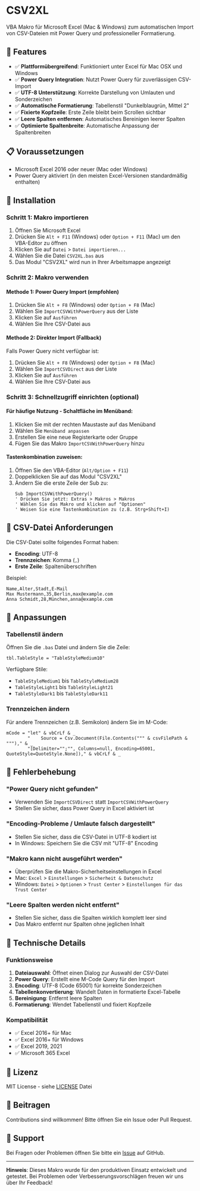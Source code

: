 # CSV2XL

VBA Makro für Microsoft Excel (Mac & Windows) zum automatischen Import von CSV-Dateien mit Power Query und professioneller Formatierung.

## 🎯 Features

- ✅ **Plattformübergreifend**: Funktioniert unter Excel für Mac OSX und Windows
- ✅ **Power Query Integration**: Nutzt Power Query für zuverlässigen CSV-Import
- ✅ **UTF-8 Unterstützung**: Korrekte Darstellung von Umlauten und Sonderzeichen
- ✅ **Automatische Formatierung**: Tabellenstil "Dunkelblaugrün, Mittel 2"
- ✅ **Fixierte Kopfzeile**: Erste Zeile bleibt beim Scrollen sichtbar
- ✅ **Leere Spalten entfernen**: Automatisches Bereinigen leerer Spalten
- ✅ **Optimierte Spaltenbreite**: Automatische Anpassung der Spaltenbreiten

## 📋 Voraussetzungen

- Microsoft Excel 2016 oder neuer (Mac oder Windows)
- Power Query aktiviert (in den meisten Excel-Versionen standardmäßig enthalten)

## 🚀 Installation

### Schritt 1: Makro importieren

1. Öffnen Sie Microsoft Excel
2. Drücken Sie `Alt + F11` (Windows) oder `Option + F11` (Mac) um den VBA-Editor zu öffnen
3. Klicken Sie auf `Datei` > `Datei importieren...`
4. Wählen Sie die Datei `CSV2XL.bas` aus
5. Das Modul "CSV2XL" wird nun in Ihrer Arbeitsmappe angezeigt

### Schritt 2: Makro verwenden

#### Methode 1: Power Query Import (empfohlen)

1. Drücken Sie `Alt + F8` (Windows) oder `Option + F8` (Mac)
2. Wählen Sie `ImportCSVWithPowerQuery` aus der Liste
3. Klicken Sie auf `Ausführen`
4. Wählen Sie Ihre CSV-Datei aus

#### Methode 2: Direkter Import (Fallback)

Falls Power Query nicht verfügbar ist:

1. Drücken Sie `Alt + F8` (Windows) oder `Option + F8` (Mac)
2. Wählen Sie `ImportCSVDirect` aus der Liste
3. Klicken Sie auf `Ausführen`
4. Wählen Sie Ihre CSV-Datei aus

### Schritt 3: Schnellzugriff einrichten (optional)

#### Für häufige Nutzung - Schaltfläche im Menüband:

1. Klicken Sie mit der rechten Maustaste auf das Menüband
2. Wählen Sie `Menüband anpassen`
3. Erstellen Sie eine neue Registerkarte oder Gruppe
4. Fügen Sie das Makro `ImportCSVWithPowerQuery` hinzu

#### Tastenkombination zuweisen:

1. Öffnen Sie den VBA-Editor (`Alt/Option + F11`)
2. Doppelklicken Sie auf das Modul "CSV2XL"
3. Ändern Sie die erste Zeile der Sub zu:
   ```vba
   Sub ImportCSVWithPowerQuery()
   ' Drücken Sie jetzt: Extras > Makros > Makros
   ' Wählen Sie das Makro und klicken auf "Optionen"
   ' Weisen Sie eine Tastenkombination zu (z.B. Strg+Shift+I)
   ```

## 📝 CSV-Datei Anforderungen

Die CSV-Datei sollte folgendes Format haben:

- **Encoding**: UTF-8
- **Trennzeichen**: Komma (`,`)
- **Erste Zeile**: Spaltenüberschriften

Beispiel:
```csv
Name,Alter,Stadt,E-Mail
Max Mustermann,35,Berlin,max@example.com
Anna Schmidt,28,München,anna@example.com
```

## 🎨 Anpassungen

### Tabellenstil ändern

Öffnen Sie die `.bas` Datei und ändern Sie die Zeile:

```vba
tbl.TableStyle = "TableStyleMedium10"
```

Verfügbare Stile:
- `TableStyleMedium1` bis `TableStyleMedium28`
- `TableStyleLight1` bis `TableStyleLight21`
- `TableStyleDark1` bis `TableStyleDark11`

### Trennzeichen ändern

Für andere Trennzeichen (z.B. Semikolon) ändern Sie im M-Code:

```vba
mCode = "let" & vbCrLf & _
        "    Source = Csv.Document(File.Contents(""" & csvFilePath & """)," & _
        "[Delimiter="";"", Columns=null, Encoding=65001, QuoteStyle=QuoteStyle.None])," & vbCrLf & _
```

## 🐛 Fehlerbehebung

### "Power Query nicht gefunden"
- Verwenden Sie `ImportCSVDirect` statt `ImportCSVWithPowerQuery`
- Stellen Sie sicher, dass Power Query in Excel aktiviert ist

### "Encoding-Probleme / Umlaute falsch dargestellt"
- Stellen Sie sicher, dass die CSV-Datei in UTF-8 kodiert ist
- In Windows: Speichern Sie die CSV mit "UTF-8" Encoding

### "Makro kann nicht ausgeführt werden"
- Überprüfen Sie die Makro-Sicherheitseinstellungen in Excel
- Mac: `Excel` > `Einstellungen` > `Sicherheit & Datenschutz`
- Windows: `Datei` > `Optionen` > `Trust Center` > `Einstellungen für das Trust Center`

### "Leere Spalten werden nicht entfernt"
- Stellen Sie sicher, dass die Spalten wirklich komplett leer sind
- Das Makro entfernt nur Spalten ohne jeglichen Inhalt

## 🔧 Technische Details

### Funktionsweise

1. **Dateiauswahl**: Öffnet einen Dialog zur Auswahl der CSV-Datei
2. **Power Query**: Erstellt eine M-Code Query für den Import
3. **Encoding**: UTF-8 (Code 65001) für korrekte Sonderzeichen
4. **Tabellenkonvertierung**: Wandelt Daten in formatierte Excel-Tabelle
5. **Bereinigung**: Entfernt leere Spalten
6. **Formatierung**: Wendet Tabellenstil und fixiert Kopfzeile

### Kompatibilität

- ✅ Excel 2016+ für Mac
- ✅ Excel 2016+ für Windows
- ✅ Excel 2019, 2021
- ✅ Microsoft 365 Excel

## 📄 Lizenz

MIT License - siehe [LICENSE](LICENSE) Datei

## 🤝 Beitragen

Contributions sind willkommen! Bitte öffnen Sie ein Issue oder Pull Request.

## 📧 Support

Bei Fragen oder Problemen öffnen Sie bitte ein [Issue](https://github.com/KaiserUndGott/CSV2XL/issues) auf GitHub.

---

**Hinweis**: Dieses Makro wurde für den produktiven Einsatz entwickelt und getestet. Bei Problemen oder Verbesserungsvorschlägen freuen wir uns über Ihr Feedback!
